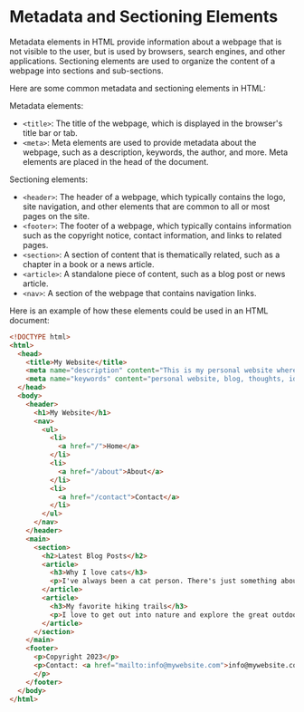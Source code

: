 # Metadata and Sectioning Elements

Metadata elements in HTML provide information about a webpage that is not visible to the user, but is used by browsers, search engines, and other applications. Sectioning elements are used to organize the content of a webpage into sections and sub-sections.

Here are some common metadata and sectioning elements in HTML:

Metadata elements:

* `<title>`: The title of the webpage, which is displayed in the browser's title bar or tab.
* `<meta>`: Meta elements are used to provide metadata about the webpage, such as a description, keywords, the author, and more. Meta elements are placed in the head of the document.

Sectioning elements:

* `<header>`: The header of a webpage, which typically contains the logo, site navigation, and other elements that are common to all or most pages on the site.
* `<footer>`: The footer of a webpage, which typically contains information such as the copyright notice, contact information, and links to related pages.
* `<section>`: A section of content that is thematically related, such as a chapter in a book or a news article.
* `<article>`: A standalone piece of content, such as a blog post or news article.
* `<nav>`: A section of the webpage that contains navigation links.

Here is an example of how these elements could be used in an HTML document:

```html
<!DOCTYPE html>
<html>
  <head>
    <title>My Website</title>
    <meta name="description" content="This is my personal website where I post my thoughts and ideas.">
    <meta name="keywords" content="personal website, blog, thoughts, ideas">
  </head>
  <body>
    <header>
      <h1>My Website</h1>
      <nav>
        <ul>
          <li>
            <a href="/">Home</a>
          </li>
          <li>
            <a href="/about">About</a>
          </li>
          <li>
            <a href="/contact">Contact</a>
          </li>
        </ul>
      </nav>
    </header>
    <main>
      <section>
        <h2>Latest Blog Posts</h2>
        <article>
          <h3>Why I love cats</h3>
          <p>I've always been a cat person. There's just something about the way they purr and cuddle that makes me feel warm and fuzzy inside.</p>
        </article>
        <article>
          <h3>My favorite hiking trails</h3>
          <p>I love to get out into nature and explore the great outdoors. Here are my favorite hiking trails in the area.</p>
        </article>
      </section>
    </main>
    <footer>
      <p>Copyright 2023</p>
      <p>Contact: <a href="mailto:info@mywebsite.com">info@mywebsite.com</a>
      </p>
    </footer>
  </body>
</html>
```
